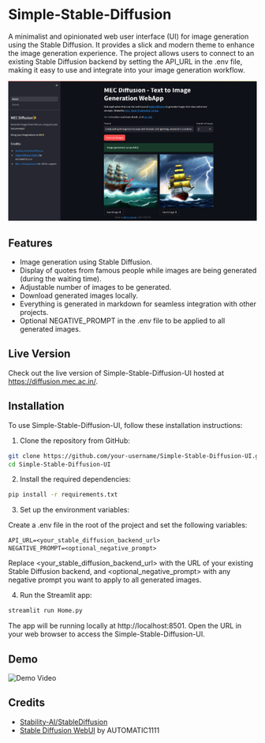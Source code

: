 # Simple-Stable-Diffusion

A minimalist and opinionated web user interface (UI) for image generation using the Stable Diffusion. It provides a slick and modern theme to enhance the image generation experience. The project allows users to connect to an existing Stable Diffusion backend by setting the API_URL in the .env file, making it easy to use and integrate into your image generation workflow.

![Demo](./misc/demo.png)

## Features

- Image generation using Stable Diffusion.
- Display of quotes from famous people while images are being generated (during the waiting time).
- Adjustable number of images to be generated.
- Download generated images locally.
- Everything is generated in markdown for seamless integration with other projects.
- Optional NEGATIVE_PROMPT in the .env file to be applied to all generated images.

## Live Version

Check out the live version of Simple-Stable-Diffusion-UI hosted at https://diffusion.mec.ac.in/.

## Installation

To use Simple-Stable-Diffusion-UI, follow these installation instructions:

1.  Clone the repository from GitHub:

```bash
git clone https://github.com/your-username/Simple-Stable-Diffusion-UI.git
cd Simple-Stable-Diffusion-UI
```

2. Install the required dependencies:

```bash
pip install -r requirements.txt
```

3.  Set up the environment variables:

Create a .env file in the root of the project and set the following variables:

```env
API_URL=<your_stable_diffusion_backend_url>
NEGATIVE_PROMPT=<optional_negative_prompt>
```

Replace <your_stable_diffusion_backend_url> with the URL of your existing Stable Diffusion backend, and <optional_negative_prompt> with any negative prompt you want to apply to all generated images.

4.  Run the Streamlit app:

```bash
streamlit run Home.py
```

The app will be running locally at http://localhost:8501. Open the URL in your web browser to access the Simple-Stable-Diffusion-UI.

## Demo

![Demo Video](./misc/demo.gif)

## Credits

- [Stability-AI/StableDiffusion](https://github.com/Stability-AI/StableDiffusion)
- [Stable Diffusion WebUI](https://github.com/AUTOMATIC1111/stable-diffusion-webui/) by AUTOMATIC1111

